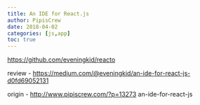 ```yaml
---
title: An IDE for React.js
author: PipisCrew
date: 2018-04-02
categories: [js,app]
toc: true
---
```


https://github.com/eveningkid/reacto

review - https://medium.com/@eveningkid/an-ide-for-react-js-d0fd69052131

origin - http://www.pipiscrew.com/?p=13273 an-ide-for-react-js